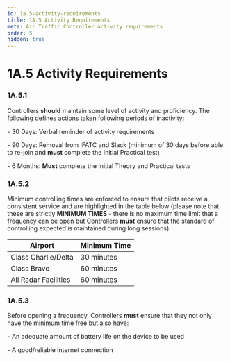 ```yaml
---
id: 1a.5-activity-requirements
title: 1A.5 Activity Requirements
meta: Air Traffic Controller activity requirements
order: 5
hidden: true
---
```


# 1A.5  Activity Requirements

 

### 1A.5.1    

Controllers **should** maintain some level of activity and proficiency. The following defines actions taken following periods of inactivity:

 

\-    30 Days:   Verbal reminder of activity requirements

\-    90 Days:   Removal from IFATC and Slack (minimum of 30 days before able to re-join and **must** complete the Initial Practical test)

\-    6 Months:  **Must** complete the Initial Theory and Practical tests

 

### 1A.5.2    

Minimum controlling times are enforced to ensure that pilots receive a consistent service and are highlighted in the table below (please note that these are strictly **MINIMUM TIMES** - there is no maximum time limit that a frequency can be open but Controllers **must** ensure that the standard of controlling expected is maintained during long sessions):

 

| **Airport**          | **Minimum  Time** |
| -------------------- | ----------------- |
| Class Charlie/Delta  | 30 minutes        |
| Class Bravo          | 60 minutes        |
| All Radar Facilities | 60 minutes        |

 

### 1A.5.3    

Before opening a frequency, Controllers **must** ensure that they not only have the minimum time free but also have:

 

\-    An adequate amount of battery life on the device to be used

\-    A good/reliable internet connection

 